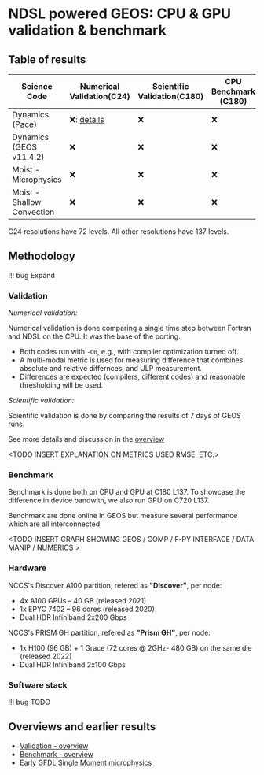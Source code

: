 # NDSL powered GEOS: CPU & GPU validation & benchmark

## Table of results

| Science Code               | Numerical Validation(C24) | Scientific Validation(C180) | CPU Benchmark (C180) |   GPU Benchmark (C180) | GPU Benchmark (C720) |
| ------------               | --------------------      | ---------------------       | -------------        |   -------------        | ---------------      |
| Dynamics (Pace)            | ❌: [details](./dynamics_pace.md) |          ❌                 |          ❌          |          ❌            |         ❌           |
| Dynamics (GEOS v11.4.2)    |        ❌                 |          ❌                 |          ❌          |          ❌            |         ❌           |
| Moist - Microphysics       |        ❌                 |          ❌                 |          ❌          |          ❌            |         ❌           |
| Moist - Shallow Convection |        ❌                 |          ❌                 |          ❌          |          ❌            |         ❌           |

C24 resolutions have 72 levels. All other resolutions have 137 levels.

## Methodology

!!! bug
    Expand

### Validation

_Numerical validation:_

Numerical validation is done comparing a single time step between Fortran and NDSL on the CPU. It was the base of the porting.

<INSERT PPT IMAGE TO SHOWCASE TRANSLATE TEST>

- Both codes run with `-O0`, e.g., with compiler optimization turned off.
- A multi-modal metric is used for measuring difference that combines absolute and relative differnces, and ULP measurement.
- Differences are expected (compilers, different codes) and reasonable thresholding will be used.

_Scientific validation:_

Scientific validation is done by comparing the results of 7 days of GEOS runs.

See more details and discussion in the [overview](./validation_overview.md)

<TODO INSERT EXPLANATION ON METRICS USED RMSE, ETC.>

### Benchmark

Benchmark is done both on CPU and GPU at C180 L137. To showcase the difference in device bandwith, we also run GPU on C720 L137.

Benchmark are done online in GEOS but measure several performance which are all interconnected

<TODO INSERT GRAPH SHOWING GEOS / COMP / F-PY INTERFACE / DATA MANIP / NUMERICS >

### Hardware

NCCS's Discover A100 partition, refered as **"Discover"**, per node:

- 4x A100 GPUs – 40 GB (released 2021)
- 1x EPYC 7402 – 96 cores (released 2020)
- Dual HDR Infiniband 2x200 Gbps

NCCS's PRISM GH partition, refered as **"Prism GH"**, per node:

- 1x H100 (96 GB) + 1 Grace (72 cores @ 2GHz- 480 GB) on the same die (released 2022)
- Dual HDR Infiniband 2x100 Gbps

### Software stack

!!! bug
    TODO

## Overviews and earlier results

- [Validation - overview](./validation_overview.md)
- [Benchmark - overview](./benchmark_overview.md)
- [Early GFDL Single Moment microphysics](./early_microphys.md)
